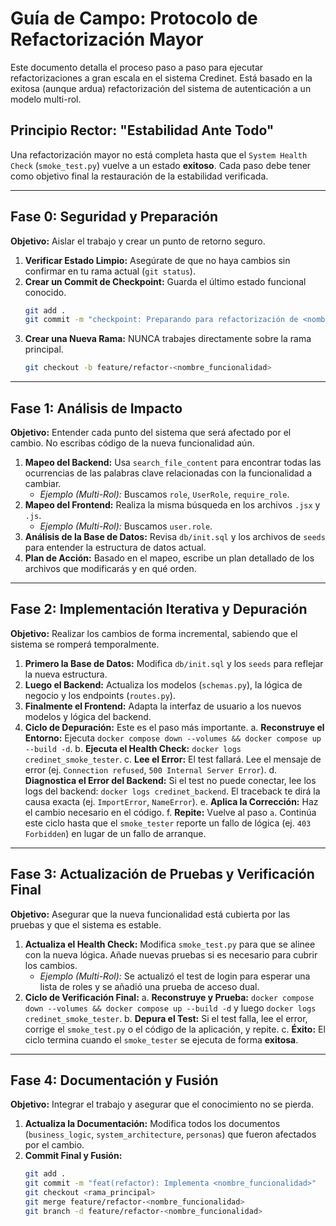 # Guía de Campo: Protocolo de Refactorización Mayor

Este documento detalla el proceso paso a paso para ejecutar refactorizaciones a gran escala en el sistema Credinet. Está basado en la exitosa (aunque ardua) refactorización del sistema de autenticación a un modelo multi-rol.

## Principio Rector: "Estabilidad Ante Todo"

Una refactorización mayor no está completa hasta que el `System Health Check` (`smoke_test.py`) vuelve a un estado **exitoso**. Cada paso debe tener como objetivo final la restauración de la estabilidad verificada.

---

## Fase 0: Seguridad y Preparación

**Objetivo:** Aislar el trabajo y crear un punto de retorno seguro.

1.  **Verificar Estado Limpio:** Asegúrate de que no haya cambios sin confirmar en tu rama actual (`git status`).
2.  **Crear un Commit de Checkpoint:** Guarda el último estado funcional conocido.
    ```bash
    git add .
    git commit -m "checkpoint: Preparando para refactorización de <nombre_funcionalidad>"
    ```
3.  **Crear una Nueva Rama:** NUNCA trabajes directamente sobre la rama principal.
    ```bash
    git checkout -b feature/refactor-<nombre_funcionalidad>
    ```

---

## Fase 1: Análisis de Impacto

**Objetivo:** Entender cada punto del sistema que será afectado por el cambio. No escribas código de la nueva funcionalidad aún.

1.  **Mapeo del Backend:** Usa `search_file_content` para encontrar todas las ocurrencias de las palabras clave relacionadas con la funcionalidad a cambiar.
    -   *Ejemplo (Multi-Rol):* Buscamos `role`, `UserRole`, `require_role`.
2.  **Mapeo del Frontend:** Realiza la misma búsqueda en los archivos `.jsx` y `.js`.
    -   *Ejemplo (Multi-Rol):* Buscamos `user.role`.
3.  **Análisis de la Base de Datos:** Revisa `db/init.sql` y los archivos de `seeds` para entender la estructura de datos actual.
4.  **Plan de Acción:** Basado en el mapeo, escribe un plan detallado de los archivos que modificarás y en qué orden.

---

## Fase 2: Implementación Iterativa y Depuración

**Objetivo:** Realizar los cambios de forma incremental, sabiendo que el sistema se romperá temporalmente.

1.  **Primero la Base de Datos:** Modifica `db/init.sql` y los `seeds` para reflejar la nueva estructura.
2.  **Luego el Backend:** Actualiza los modelos (`schemas.py`), la lógica de negocio y los endpoints (`routes.py`).
3.  **Finalmente el Frontend:** Adapta la interfaz de usuario a los nuevos modelos y lógica del backend.
4.  **Ciclo de Depuración:** Este es el paso más importante.
    a.  **Reconstruye el Entorno:** Ejecuta `docker compose down --volumes && docker compose up --build -d`.
    b.  **Ejecuta el Health Check:** `docker logs credinet_smoke_tester`.
    c.  **Lee el Error:** El test fallará. Lee el mensaje de error (ej. `Connection refused`, `500 Internal Server Error`).
    d.  **Diagnostica el Error del Backend:** Si el test no puede conectar, lee los logs del backend: `docker logs credinet_backend`. El traceback te dirá la causa exacta (ej. `ImportError`, `NameError`).
    e.  **Aplica la Corrección:** Haz el cambio necesario en el código.
    f.  **Repite:** Vuelve al paso `a`. Continúa este ciclo hasta que el `smoke_tester` reporte un fallo de lógica (ej. `403 Forbidden`) en lugar de un fallo de arranque.

---

## Fase 3: Actualización de Pruebas y Verificación Final

**Objetivo:** Asegurar que la nueva funcionalidad está cubierta por las pruebas y que el sistema es estable.

1.  **Actualiza el Health Check:** Modifica `smoke_test.py` para que se alinee con la nueva lógica. Añade nuevas pruebas si es necesario para cubrir los cambios.
    -   *Ejemplo (Multi-Rol):* Se actualizó el test de login para esperar una lista de roles y se añadió una prueba de acceso dual.
2.  **Ciclo de Verificación Final:**
    a.  **Reconstruye y Prueba:** `docker compose down --volumes && docker compose up --build -d` y luego `docker logs credinet_smoke_tester`.
    b.  **Depura el Test:** Si el test falla, lee el error, corrige el `smoke_test.py` o el código de la aplicación, y repite.
    c.  **Éxito:** El ciclo termina cuando el `smoke_tester` se ejecuta de forma **exitosa**.

---

## Fase 4: Documentación y Fusión

**Objetivo:** Integrar el trabajo y asegurar que el conocimiento no se pierda.

1.  **Actualiza la Documentación:** Modifica todos los documentos (`business_logic`, `system_architecture`, `personas`) que fueron afectados por el cambio.
2.  **Commit Final y Fusión:**
    ```bash
    git add .
    git commit -m "feat(refactor): Implementa <nombre_funcionalidad>"
    git checkout <rama_principal>
    git merge feature/refactor-<nombre_funcionalidad>
    git branch -d feature/refactor-<nombre_funcionalidad>
    ```
